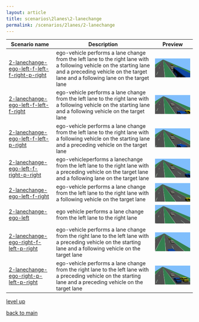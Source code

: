 ```yaml
---
layout: article
title: scenarios\2lanes\2-lanechange
permalink: /scenarios/2lanes/2-lanechange
---
```

| Scenario name  | Description |  Preview | 
| ------------- | ------------- | --------- |
| [2-lanechange-ego-left-f-left-f-right-p-right](/scenarios/2lanes/2-lanechange/2-lanechange-ego-left-f-left-f-right-p-right.xosc)  | ego-vehicle performs a lane change from the left lane to the right lane with a following vehicle on the starting lane and a preceding vehicle on the target lane and a following lane on the target lane  |  ![image](2-lanechange-ego-left-f-left-f-right-p-right.gif)  | 
| [2-lanechange-ego-left-f-left-f-right](/scenarios/2lanes/2-lanechange/2-lanechange-ego-left-f-left-f-right.xosc)  | ego-vehicle performs a lane change from the left lane to the right lane with a following vehicle on the starting lane and a following vehicle on the target lane  |  ![image](2-lanechange-ego-left-f-left-f-right.gif)  | 
| [2-lanechange-ego-left-f-left-p-right](/scenarios/2lanes/2-lanechange/2-lanechange-ego-left-f-left-p-right.xosc)  | ego-vehicle performs a lane change from the left lane to the right lane with a following vehicle on the starting lane and a preceding vehicle on the target lane  |  ![image](2-lanechange-ego-left-f-left-p-right.gif)  | 
| [2-lanechange-ego-left-f-right-p-right](/scenarios/2lanes/2-lanechange/2-lanechange-ego-left-f-right-p-right.xosc)  | ego-vehicleperforms a lanechange from the left lane to the right lane with a preceding vehicle on the target lane and a following lane on the target lane  |  ![image](2-lanechange-ego-left-f-right-p-right.gif)  | 
| [2-lanechange-ego-left-f-right](/scenarios/2lanes/2-lanechange/2-lanechange-ego-left-f-right.xosc)  | ego-vehicle performs a lane change from the left lane to the right lane with a following vehicle on the target lane  |  ![image](2-lanechange-ego-left-f-right.gif)  | 
| [2-lanechange-ego-left](/scenarios/2lanes/2-lanechange/2-lanechange-ego-left.xosc)  | ego vehicle performs a lane change from the left lane to the right lane  |  ![image](2-lanechange-ego-left.gif)  | 
| [2-lanechange-ego-right-f-left-p-right](/scenarios/2lanes/2-lanechange/2-lanechange-ego-right-f-left-p-right.xosc)  | ego-vehicle performs a lane change from the right lane to the left lane with a preceding vehicle on the starting lane and a following vehicle on the target lane  |  ![image](2-lanechange-ego-right-f-left-p-right.gif)  | 
| [2-lanechange-ego-right-p-left-p-right](/scenarios/2lanes/2-lanechange/2-lanechange-ego-right-p-left-p-right.xosc)  | ego-vehicle performs a lane change from the right lane to the left lane with a preceding vehicle on the starting lane and a preceding vehicle on the target lane  |  ![image](2-lanechange-ego-right-p-left-p-right.gif)  | 

[level up](../)

[back to main](/)

